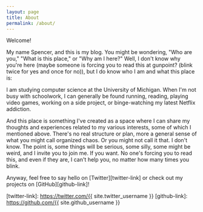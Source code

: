 ```yaml
---
layout: page
title: About
permalink: /about/
---
```


Welcome!

My name Spencer, and this is my blog. You might be wondering, "Who are you," "What is this place," or "Why am I here?" Well, I don't know why you're here (maybe someone is forcing you to read this at gunpoint? (blink twice for yes and once for no)), but I do know who I am and what this place is:

I am studying computer science at the University of Michigan. When I'm not busy with schoolwork, I can generally be found running, reading, playing video games, working on a side project, or binge-watching my latest Netflix addiction.

And this place is something I've created as a space where I can share my thoughts and experiences related to my various interests, some of which I mentioned above. There's no real structure or plan, more a general sense of what you might call organized chaos. Or you might not call it that. I don't know. The point is, some things will be serious, some silly, some might be weird, and I invite you to join me. If you want. No one's forcing you to read this, and even if they are, I can't help you, no matter how many times you blink.

Anyway, feel free to say hello on [Twitter][twitter-link] or check out my projects on [GitHub][github-link]!


[twitter-link]: https://twitter.com/{{ site.twitter_username }}
[github-link]: https://github.com/{{ site.github_username }}
